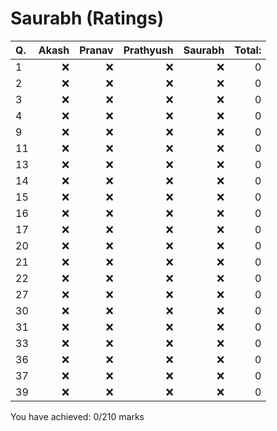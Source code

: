 Saurabh (Ratings)
=================
|Q. |Akash|Pranav|Prathyush|Saurabh|Total: |
|:--|----:|-----:|--------:|------:|------:|
|1  |:x:  |:x:   |:x:      |:x:    |0      |
|2  |:x:  |:x:   |:x:      |:x:    |0      |
|3  |:x:  |:x:   |:x:      |:x:    |0      |
|4  |:x:  |:x:   |:x:      |:x:    |0      |
|9  |:x:  |:x:   |:x:      |:x:    |0      |
|11 |:x:  |:x:   |:x:      |:x:    |0      |
|13 |:x:  |:x:   |:x:      |:x:    |0      |
|14 |:x:  |:x:   |:x:      |:x:    |0      |
|15 |:x:  |:x:   |:x:      |:x:    |0      |
|16 |:x:  |:x:   |:x:      |:x:    |0      |
|17 |:x:  |:x:   |:x:      |:x:    |0      |
|20 |:x:  |:x:   |:x:      |:x:    |0      |
|21 |:x:  |:x:   |:x:      |:x:    |0      |
|22 |:x:  |:x:   |:x:      |:x:    |0      |
|27 |:x:  |:x:   |:x:      |:x:    |0      |
|30 |:x:  |:x:   |:x:      |:x:    |0      |
|31 |:x:  |:x:   |:x:      |:x:    |0      |
|33 |:x:  |:x:   |:x:      |:x:    |0      |
|36 |:x:  |:x:   |:x:      |:x:    |0      |
|37 |:x:  |:x:   |:x:      |:x:    |0      |
|39 |:x:  |:x:   |:x:      |:x:    |0      |
You have achieved: 0/210 marks
